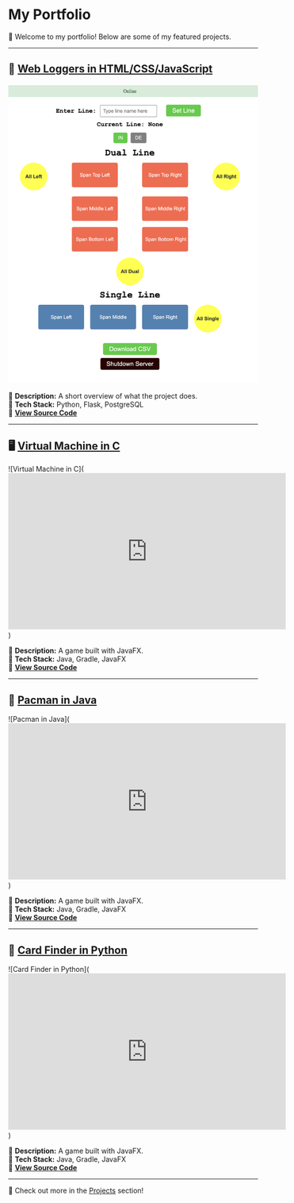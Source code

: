 # My Portfolio

🚀 Welcome to my portfolio! Below are some of my featured projects.

---

## 🚁 [Web Loggers in HTML/CSS/JavaScript](#/projects/web_loggers.md)
![Web Loggers in HTML/CSS/JavaScript](assets/midspan_logger.png)

🔹 **Description:** A short overview of what the project does.  
🔹 **Tech Stack:** Python, Flask, PostgreSQL  
🔹 **[View Source Code](https://github.com/your-username/project1)**

---

## 🖥️ [Virtual Machine in C](#/projects/virtual_machine_in_C.md)
![Virtual Machine in C](<iframe width="560" height="315" src="https://www.youtube.com/watch?v=_0lU9sIuLnQ&ab_channel=LukeRead" frameborder="0" allowfullscreen></iframe>) 

🔹 **Description:** A game built with JavaFX.  
🔹 **Tech Stack:** Java, Gradle, JavaFX  
🔹 **[View Source Code](https://github.com/your-username/project2)**

---

## 👻 [Pacman in Java](#/projects/pacman_in_Java.md)
![Pacman in Java](<iframe width="560" height="315" src="https://www.youtube.com/watch?v=_0lU9sIuLnQ&ab_channel=LukeRead" frameborder="0" allowfullscreen></iframe>) 

🔹 **Description:** A game built with JavaFX.  
🔹 **Tech Stack:** Java, Gradle, JavaFX  
🔹 **[View Source Code](https://github.com/your-username/project2)**

---

## 🐉 [Card Finder in Python](#/projects/card_finder_in_Python.md)
![Card Finder in Python](<iframe width="560" height="315" src="https://www.youtube.com/watch?v=_0lU9sIuLnQ&ab_channel=LukeRead" frameborder="0" allowfullscreen></iframe>) 

🔹 **Description:** A game built with JavaFX.  
🔹 **Tech Stack:** Java, Gradle, JavaFX  
🔹 **[View Source Code](https://github.com/your-username/project2)**

---

📌 Check out more in the [Projects](#/projects/project1) section!

